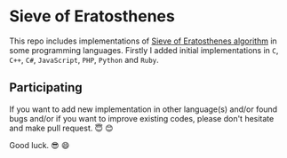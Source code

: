# Sieve of Eratosthenes

This repo includes implementations of [Sieve of Eratosthenes algorithm](https://en.wikipedia.org/wiki/Sieve_of_Eratosthenes) in some programming languages. Firstly I added initial implementations in `C`, `C++`, `C#`, `JavaScript`, `PHP`, `Python` and `Ruby`.


## Participating
If you want to add new implementation in other language(s) and/or found bugs and/or if you want to improve existing codes, please don't hesitate and make pull request. :innocent: :blush:


Good luck. :sunglasses: :smile:
